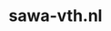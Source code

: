 ---
layout: post
title:  "sawa-vth.nl"
internal_url:  "/dutchgov/sawa-vth.nl.html"
categories: dutchgov
---